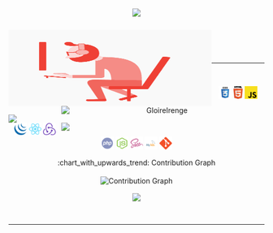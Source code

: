 <div align="center">
  <h1 align="center">
  <a href="https://git.io/typing-svg">
    <img src="https://readme-typing-svg.herokuapp.com/?lines=Hello,;I+am+Gloire+Mufungizi...;A+FullStack+Web+developper;Glad+to+meet+you&center=true&size=30">
  </a>
</h1>
  <div align=center>
    <img align="left" width=400 height=150 src="gifffy.gif" alt="GloireIrenge"/>
    <a href="https://github.com/denvercoder1/github-readme-streak-stats" title="Go to Source">
      <img align="right" width=400 src="http://github-readme-streak-stats.herokuapp.com?user=GloireIrenge&theme=radical&hide_border=true&date_format=j%20M%5B%20Y%5D" alt="GloireIrenge" />
    </a>
    <a href="https://github.com/GloireIrenge/github-readme-stats" title="Go to Source">
      <img align="left" width=400 src="https://github-readme-stats.vercel.app/api?username=GloireIrenge&show_icons=true&theme=radical&border_color=61dafb&hide_border=true&count_private=true" />
    </a>
     <a href="https://github.com/anuraghazra/github-readme-stats">
      <img width=400 align="right" src="https://github-readme-stats.vercel.app/api/top-langs/?username=GloireIrenge&title_color=61dafb&text_color=ffffff&icon_color=61dafb&bg_color=20232a&layout=compact&border_color=61dafb&hide_border=true&hide=html,css,scss&count_private=true&langs_count=8" />
    </a>
  </div>
   <br><br><br>

   <hr>

<br>
<p align="center">
  <code><img title="css" height="25" src="files/css.svg"></code>
  <code><img title="html5" height="25" src="files/html5.svg"></code>
  <code><img title="javascript" height="25" src="files/javascript.svg"></code>
  <code><img title="jquery" height="25" src="files/jquery-original.svg"></code>
  <code><img title="React" height="25" src="files/react-original.svg"></code>
  <code><img title="redux" height="25" src="files/redux.svg"></code>
  <code><img title="sass" height="25" src="files/php.svg"></code>
  <code><img title="sass" height="25" src="files/node.svg"></code>
  <code><img title="sass" height="25" src="files/sass.svg"></code>
  <code><img title="sass" height="25" src="files/mysql.svg"></code>
  <code><img title="git" height="25" src="files/git-original.svg"></code>
</p>
 
 <summary>:chart_with_upwards_trend: Contribution Graph </summary>
   <br/>
   <img src="https://activity-graph.herokuapp.com/graph?username=GloireIrenge&theme=xcode" alt="Contribution Graph" align="center" />
<br>
<p>
  <a href="https://github.com/GloireIrenge" >  <img src="https://github.com/GloireIrenge/GloireIrenge/blob/master/images/github-contribution-grid-snake.gif" align="center" />  </a>
  </p>
  <br>
  </p>
<hr/>

